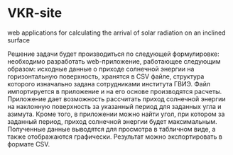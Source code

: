 # VKR-site
web applications for calculating the arrival of solar radiation on an inclined surface

Решение задачи будет производиться по следующей формулировке: необходимо разработать web-приложение, работающее следующим образом: 
исходные данные о приходе солнечной энергии на горизонтальную поверхность, хранятся в CSV файле, структура которого изначально задана 
сотрудниками института ГВИЭ. Файл импортируется в приложение и на его основе производятся расчеты.
Приложение дает возможность рассчитать приход солнечной энергии на наклонную поверхность за указанный период для заданных угла и азимута. 
Кроме того, в приложении можно найти угол, при котором за заданный период, приход солнечной энергии будет максимальным. 
Полученные данные выводятся для просмотра в табличном виде, а также отображаются графически. Результат можно экспортировать в формате CSV. 
